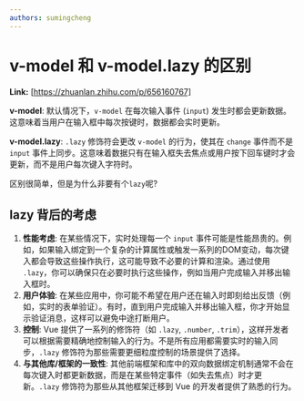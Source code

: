 ```yaml
---
authors: sumingcheng
---
```

# v-model 和 v-model.lazy 的区别



 **Link:** [https://zhuanlan.zhihu.com/p/656160767]



**v-model**: 默认情况下，`v-model` 在每次输入事件 (`input`) 发生时都会更新数据。这意味着当用户在输入框中每次按键时，数据都会实时更新。

**v-model.lazy**: `.lazy` 修饰符会更改 `v-model` 的行为，使其在 `change` 事件而不是 `input` 事件上同步。这意味着数据只有在输入框失去焦点或用户按下回车键时才会更新，而不是用户每次键入字符时。

区别很简单，但是为什么非要有个`lazy`呢?

## lazy 背后的考虑  

1. **性能考虑**: 在某些情况下，实时处理每一个 `input` 事件可能是性能昂贵的。例如，如果输入绑定到一个复杂的计算属性或触发一系列的DOM变动，每次键入都会导致这些操作执行，这可能导致不必要的计算和渲染。通过使用 `.lazy`，你可以确保只在必要时执行这些操作，例如当用户完成输入并移出输入框时。
2. **用户体验**: 在某些应用中，你可能不希望在用户还在输入时即刻给出反馈（例如，实时的表单验证）。有时，直到用户完成输入并移出输入框，你才开始显示验证消息，这样可以避免中途打断用户。
3. **控制**: Vue 提供了一系列的修饰符（如 `.lazy`, `.number`, `.trim`），这样开发者可以根据需要精确地控制输入的行为。不是所有应用都需要实时的输入同步，`.lazy` 修饰符为那些需要更细粒度控制的场景提供了选择。
4. **与其他库/框架的一致性**: 其他前端框架和库中的双向数据绑定机制通常不会在每次键入时都更新数据，而是在某些特定事件（如失去焦点）时才更新。`.lazy` 修饰符为那些从其他框架迁移到 Vue 的开发者提供了熟悉的行为。
